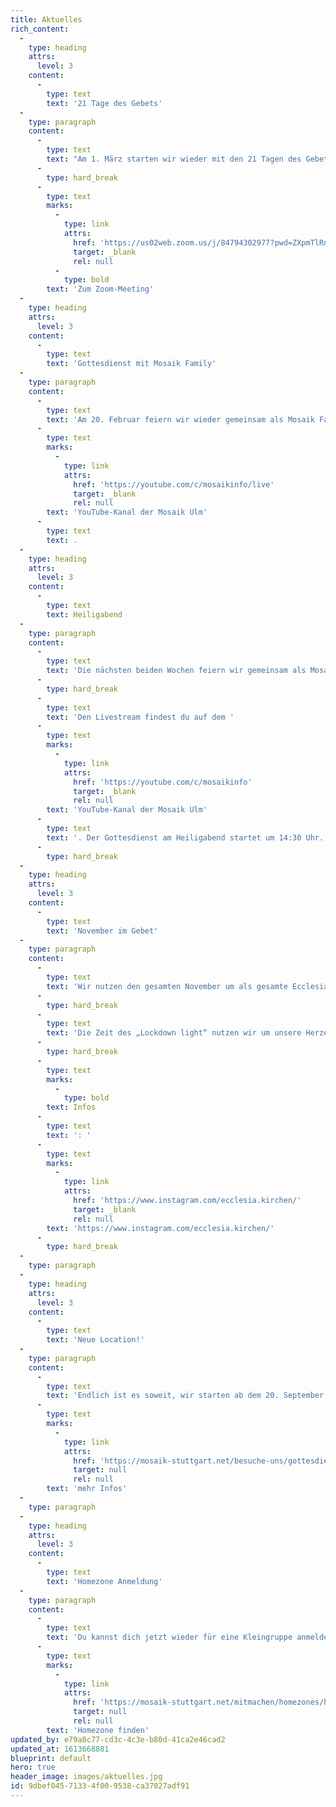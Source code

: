 ```yaml
---
title: Aktuelles
rich_content:
  -
    type: heading
    attrs:
      level: 3
    content:
      -
        type: text
        text: '21 Tage des Gebets'
  -
    type: paragraph
    content:
      -
        type: text
        text: "Am 1. März starten wir wieder mit den 21 Tagen des Gebets.\_Jeden Tag um 6:30 Uhr möchten wir den Tag gemeinsam mit Gebet über Zoom beginnen."
      -
        type: hard_break
      -
        type: text
        marks:
          -
            type: link
            attrs:
              href: 'https://us02web.zoom.us/j/84794302977?pwd=ZXpmTlRnbDNVNkFzT0YvUTdEa0tIUT09'
              target: _blank
              rel: null
          -
            type: bold
        text: 'Zum Zoom-Meeting'
  -
    type: heading
    attrs:
      level: 3
    content:
      -
        type: text
        text: 'Gottesdienst mit Mosaik Family'
  -
    type: paragraph
    content:
      -
        type: text
        text: 'Am 20. Februar feiern wir wieder gemeinsam als Mosaik Family Gottesdienst. Den Livestream findest du auf dem '
      -
        type: text
        marks:
          -
            type: link
            attrs:
              href: 'https://youtube.com/c/mosaikinfo/live'
              target: _blank
              rel: null
        text: 'YouTube-Kanal der Mosaik Ulm'
      -
        type: text
        text: .
  -
    type: heading
    attrs:
      level: 3
    content:
      -
        type: text
        text: Heiligabend
  -
    type: paragraph
    content:
      -
        type: text
        text: 'Die nächsten beiden Wochen feiern wir gemeinsam als Mosaik Family Gottesdienst. Am 3. Januar wird unser Pastor Simon Lempenauer predigen.'
      -
        type: hard_break
      -
        type: text
        text: 'Den Livestream findest du auf dem '
      -
        type: text
        marks:
          -
            type: link
            attrs:
              href: 'https://youtube.com/c/mosaikinfo'
              target: _blank
              rel: null
        text: 'YouTube-Kanal der Mosaik Ulm'
      -
        type: text
        text: '. Der Gottesdienst am Heiligabend startet um 14:30 Uhr.'
      -
        type: hard_break
  -
    type: heading
    attrs:
      level: 3
    content:
      -
        type: text
        text: 'November im Gebet'
  -
    type: paragraph
    content:
      -
        type: text
        text: 'Wir nutzen den gesamten November um als gesamte Ecclesia-Bewegung zu beten. Jeden Morgen um 6.30 Uhr treffen wir uns digital zu einem kurzen Input und einer gemeinsamen Zeit des Gebets.'
      -
        type: hard_break
      -
        type: text
        text: 'Die Zeit des „Lockdown light“ nutzen wir um unsere Herzen auf Gott auszurichten. Dabei beten wir für unser Land, die Covid-19 Situation und deine Stadt.'
      -
        type: hard_break
      -
        type: text
        marks:
          -
            type: bold
        text: Infos
      -
        type: text
        text: ': '
      -
        type: text
        marks:
          -
            type: link
            attrs:
              href: 'https://www.instagram.com/ecclesia.kirchen/'
              target: _blank
              rel: null
        text: 'https://www.instagram.com/ecclesia.kirchen/'
      -
        type: hard_break
  -
    type: paragraph
  -
    type: heading
    attrs:
      level: 3
    content:
      -
        type: text
        text: 'Neue Location!'
  -
    type: paragraph
    content:
      -
        type: text
        text: 'Endlich ist es soweit, wir starten ab dem 20. September wieder mit Live Gottesdiensten! Alle zwei Wochen feiern wir zusammen im Maritim Hotel in Stuttgart Mitte und du bist herzlich eingeladen dabei zu sein! Los geht’s immer um 10.30 Uhr. '
      -
        type: text
        marks:
          -
            type: link
            attrs:
              href: 'https://mosaik-stuttgart.net/besuche-uns/gottesdienst'
              target: null
              rel: null
        text: 'mehr Infos'
  -
    type: paragraph
  -
    type: heading
    attrs:
      level: 3
    content:
      -
        type: text
        text: 'Homezone Anmeldung'
  -
    type: paragraph
    content:
      -
        type: text
        text: 'Du kannst dich jetzt wieder für eine Kleingruppe anmelden. '
      -
        type: text
        marks:
          -
            type: link
            attrs:
              href: 'https://mosaik-stuttgart.net/mitmachen/homezones/homezonefinder'
              target: null
              rel: null
        text: 'Homezone finden'
updated_by: e79a8c77-cd3c-4c3e-b80d-41ca2e46cad2
updated_at: 1613668881
blueprint: default
hero: true
header_image: images/aktuelles.jpg
id: 9dbef045-7133-4f00-9538-ca37027adf91
---
```

